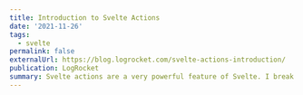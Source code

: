 ```yaml
---
title: Introduction to Svelte Actions
date: '2021-11-26'
tags:
  - svelte
permalink: false
externalUrl: https://blog.logrocket.com/svelte-actions-introduction/
publication: LogRocket
summary: Svelte actions are a very powerful feature of Svelte. I break down two situations where an action makes your code simpler and more reusable.
---
```

